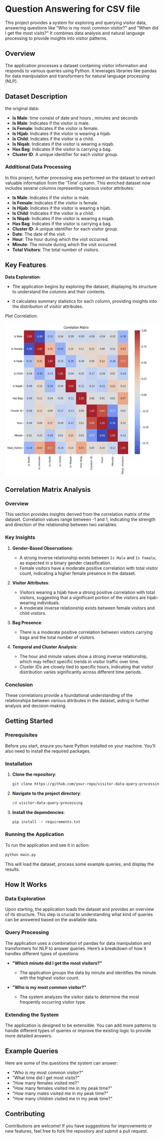 # Question Answering for CSV file

This project provides a system for exploring and querying visitor data, answering questions like "Who is my most common visitor?" and "When did I get the most visits?" It combines data analysis and natural language processing to provide insights into visitor patterns.

## Overview

The application processes a dataset containing visitor information and responds to various queries using Python. It leverages libraries like pandas for data manipulation and transformers for natural language processing (NLP).

## Dataset Description

the original data:

- **Is Male**: time consist of date and hours , minutes and seconds
- **Is Male**: Indicates if the visitor is male.
- **Is Female**: Indicates if the visitor is female.
- **Is Hijab**: Indicates if the visitor is wearing a hijab.
- **Is Child**: Indicates if the visitor is a child.
- **Is Niqab**: Indicates if the visitor is wearing a niqab.
- **Has Bag**: Indicates if the visitor is carrying a bag.
- **Cluster ID**: A unique identifier for each visitor group.

### Additional Data Processing

In this project, further processing was performed on the dataset to extract valuable information from the 'Time' column. This enriched dataset now includes several columns representing various visitor attributes:

- **Is Male**: Indicates if the visitor is male.
- **Is Female**: Indicates if the visitor is female.
- **Is Hijab**: Indicates if the visitor is wearing a hijab.
- **Is Child**: Indicates if the visitor is a child.
- **Is Niqab**: Indicates if the visitor is wearing a niqab.
- **Has Bag**: Indicates if the visitor is carrying a bag.
- **Cluster ID**: A unique identifier for each visitor group.
- **Date**: The date of the visit.
- **Hour**: The hour during which the visit occurred.
- **Minute**: The minute during which the visit occurred.
- **Total Visitors**: The total number of visitors.

## Key Features

**Data Exploration**:

- The application begins by exploring the dataset, displaying its structure to understand the columns and their contents.

- It calculates summary statistics for each column, providing insights into the distribution of visitor attributes.

Plot Correlation:

<img src="Figures/corr.png" alt="Correlation Plot" width="600" height="500"/>

## Correlation Matrix Analysis

### Overview

This section provides insights derived from the correlation matrix of the dataset. Correlation values range between -1 and 1, indicating the strength and direction of the relationship between two variables.

### Key Insights

1. **Gender-Based Observations**:
   - A strong inverse relationship exists between `Is Male` and `Is Female`, as expected in a binary gender classification.
   - Female visitors have a moderate positive correlation with total visitor count, indicating a higher female presence in the dataset.

2. **Visitor Attributes**:
   - Visitors wearing a hijab have a strong positive correlation with total visitors, suggesting that a significant portion of the visitors are hijab-wearing individuals.
   - A moderate inverse relationship exists between female visitors and child visitors.

3. **Bag Presence**:
   - There is a moderate positive correlation between visitors carrying bags and the total number of visitors.

4. **Temporal and Cluster Analysis**:
   - The hour and minute values show a strong inverse relationship, which may reflect specific trends in visitor traffic over time.
   - Cluster IDs are closely tied to specific hours, indicating that visitor distribution varies significantly across different time periods.

### Conclusion

These correlations provide a foundational understanding of the relationships between various attributes in the dataset, aiding in further analysis and decision-making.

## Getting Started

### Prerequisites

Before you start, ensure you have Python installed on your machine. You’ll also need to install the required packages.

### Installation

1. **Clone the repository**:

    ```bash
    git clone https://github.com/your-repo/visitor-data-query-processing.git
    ```

2. **Navigate to the project directory**:

    ```bash
    cd visitor-data-query-processing
    ```

3. **Install the dependencies**:

    ```bash
    pip install -r requirements.txt
    ```

### Running the Application

To run the application and see it in action:

```bash
python main.py
```

This will load the dataset, process some example queries, and display the results.

## How It Works

### Data Exploration

Upon starting, the application loads the dataset and provides an overview of its structure. This step is crucial to understanding what kind of queries can be answered based on the available data.

### Query Processing

The application uses a combination of pandas for data manipulation and transformers for NLP to answer queries. Here’s a breakdown of how it handles different types of questions:

- **"Which minute did I get the most visitors?"**
  - The application groups the data by minute and identifies the minute with the highest visitor count.

- **"Who is my most common visitor?"**
  - The system analyzes the visitor data to determine the most frequently occurring visitor type.

### Extending the System

The application is designed to be extensible. You can add more patterns to handle different types of queries or improve the existing logic to provide more detailed answers.

## Example Queries

Here are some of the questions the system can answer:

- "Who is my most common visitor?"
- "What time did I get most visits?"
- "How many females visited me?"
- "How many females visited me in my peak time?"
- "How many males visited me in my peak time?"
- "How many children visited me in my peak time?"

## Contributing

Contributions are welcome! If you have suggestions for improvements or new features, feel free to fork the repository and submit a pull request.
